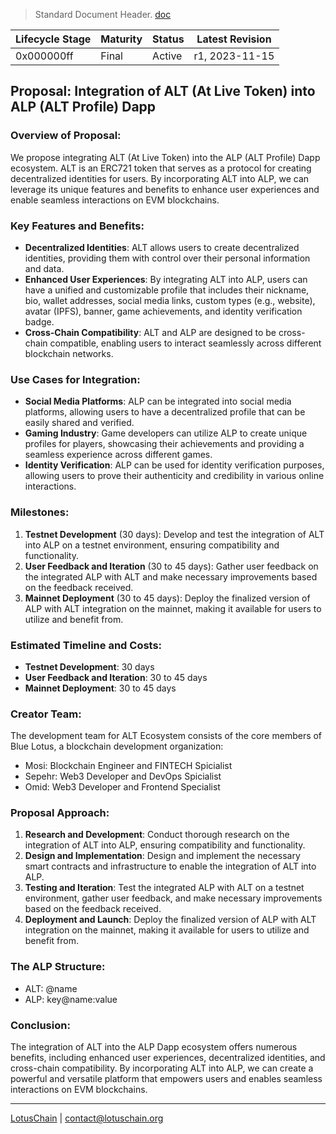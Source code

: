 > Standard Document Header. [doc](https://github.com/blue-lotus-org/business-/blob/main/Standard-Document-Header.md)

| Lifecycle Stage | Maturity      | Status | Latest Revision |
|-----------------|---------------|--------|-----------------|
| 0x000000ff      | Final         | Active | r1, 2023-11-15  |

## Proposal: Integration of ALT (At Live Token) into ALP (ALT Profile) Dapp

### Overview of Proposal:
We propose integrating ALT (At Live Token) into the ALP (ALT Profile) Dapp ecosystem. ALT is an ERC721 token that serves as a protocol for creating decentralized identities for users. By incorporating ALT into ALP, we can leverage its unique features and benefits to enhance user experiences and enable seamless interactions on EVM blockchains.

### Key Features and Benefits:
- **Decentralized Identities**: ALT allows users to create decentralized identities, providing them with control over their personal information and data.
- **Enhanced User Experiences**: By integrating ALT into ALP, users can have a unified and customizable profile that includes their nickname, bio, wallet addresses, social media links, custom types (e.g., website), avatar (IPFS), banner, game achievements, and identity verification badge.
- **Cross-Chain Compatibility**: ALT and ALP are designed to be cross-chain compatible, enabling users to interact seamlessly across different blockchain networks.

### Use Cases for Integration:
- **Social Media Platforms**: ALP can be integrated into social media platforms, allowing users to have a decentralized profile that can be easily shared and verified.
- **Gaming Industry**: Game developers can utilize ALP to create unique profiles for players, showcasing their achievements and providing a seamless experience across different games.
- **Identity Verification**: ALP can be used for identity verification purposes, allowing users to prove their authenticity and credibility in various online interactions.

### Milestones:
1. **Testnet Development** (30 days): Develop and test the integration of ALT into ALP on a testnet environment, ensuring compatibility and functionality.
2. **User Feedback and Iteration** (30 to 45 days): Gather user feedback on the integrated ALP with ALT and make necessary improvements based on the feedback received.
3. **Mainnet Deployment** (30 to 45 days): Deploy the finalized version of ALP with ALT integration on the mainnet, making it available for users to utilize and benefit from.

### Estimated Timeline and Costs:
- **Testnet Development**: 30 days
- **User Feedback and Iteration**: 30 to 45 days
- **Mainnet Deployment**: 30 to 45 days

### Creator Team:
The development team for ALT Ecosystem consists of the core members of Blue Lotus, a blockchain development organization:

- Mosi: Blockchain Engineer and FINTECH Spicialist
- Sepehr: Web3 Developer and DevOps Spicialist
- Omid: Web3 Developer and Frontend Specialist

### Proposal Approach:
1. **Research and Development**: Conduct thorough research on the integration of ALT into ALP, ensuring compatibility and functionality.
2. **Design and Implementation**: Design and implement the necessary smart contracts and infrastructure to enable the integration of ALT into ALP.
3. **Testing and Iteration**: Test the integrated ALP with ALT on a testnet environment, gather user feedback, and make necessary improvements based on the feedback received.
4. **Deployment and Launch**: Deploy the finalized version of ALP with ALT integration on the mainnet, making it available for users to utilize and benefit from.

### The ALP Structure:
- ALT: @name
- ALP: key@name:value

### Conclusion:
The integration of ALT into the ALP Dapp ecosystem offers numerous benefits, including enhanced user experiences, decentralized identities, and cross-chain compatibility. By incorporating ALT into ALP, we can create a powerful and versatile platform that empowers users and enables seamless interactions on EVM blockchains.

---

[LotusChain](https://lotuschain.org) | contact@lotuschain.org

